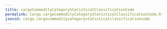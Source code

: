 ```yaml
---
title: cargoCommodityCategoryStatisticalClassificationCode
permalink: Cargo.cargoCommodityCategoryStatisticalClassificationCode.html
jsonid: cargo_cargocommoditycategorystatisticalclassificationcode
---
```

